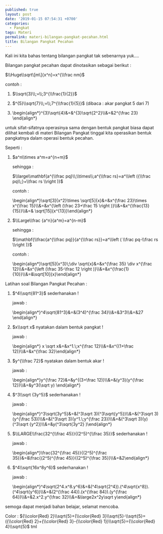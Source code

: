 ```yaml
---
published: true
layout: post
date: '2019-01-15 07:54:31 +0700'
categories:
  - Pangkat
tags: Materi
permalink: materi-bilangan-pangkat-pecahan.html
title: Bilangan Pangkat Pecahan
---
```

Kali ini kita bahas tentang bilangan pangkat tak sebenarnya yuk….

Bilangan pangkat pecahan dapat dinotasikan sebagai berikut :

$\\Huge\\sqrt\[m\]{x^n}=x^{\\frac nm}$

contoh :

1.  $\\sqrt{3}\\;=\\;3^{\\frac{1}{2}}$
    
2.  $^{5}\\sqrt{7}\\;=\\;7^{\\frac{1}{5}}$ (dibaca : akar pangkat 5 dari 7)
    
3.  \\begin{align\*}^{3}\\sqrt{4}&=&^{3}\\sqrt{2^2}\\\\&=&2^{\\frac 23} \\end{align\*}
    

untuk sifat-sifatnya operasinya sama dengan bentuk pangkat biasa dapat dilihat kembali di materi Bilangan Pangkat tinggal kita operasikan bentuk pangkatnya dalam operasi bentuk pecahan.

Seperti :

1.  $a^n\\times a^m=a^{n+m}$
    
    sehingga :
    
    $\\large\\mathbf{a^{\\frac pq}\\;\\times\\;a^{\\frac rs}=a^\\left ({\\frac pq\\;}+\\frac rs \\right )}$
    
    contoh :
    
    \\begin{align\*}\\sqrt\[3\]{x^2}\\times \\sqrt\[5\]{x}&=&x^{\\frac 23}\\times x^{\\frac 15}\\\\&=&x^{\\left (\\frac 23+\\frac 15 \\right )}\\\\&=&x^{\\frac{13}{15}}\\\\&=& \\sqrt\[15\]{x^{13}}\\end{align\*}
    
2.  $\\Large\\frac {a^n}{a^m}=a^{n-m}$
    
    sehingga :
    
    $\\mathbf{\\frac{a^{\\frac pq}}{a^{\\frac rs}}=a^\\left ( \\frac pq-\\frac rs \\right )}$
    
    contoh :
    
    \\begin{align\*}\\sqrt\[5\]{x^3}\\;\\div \\sqrt{x}&=&x^{\\frac 35} \\div x^{\\frac 12}\\\\&=&x^{\\left (\\frac 35-\\frac 12 \\right )}\\\\&=&x^{\\frac{1}{10}}\\\\&=&\\sqrt\[10\]{x}\\end{align\*}
    

Latihan soal Bilangan Pangkat Pecahan :

1.  $^4\\sqrt{81^3}$ sederhanakan !
    
    jawab :
    
    \\begin{align\*}^4\\sqrt{81^3}&=&(3^4)^{\\frac 34}\\\\&=&3^3\\\\&=&27 \\end{align\*}
    
2.  $x\\sqrt x$ nyatakan dalam bentuk pangkat !
    
    jawab :
    
    \\begin{align\*} x \\sqrt x&=&x^1.\\;x^{\\frac 12}\\\\&=&x^{(1+\\frac 12)}\\\\&=&x^{\\frac 32}\\end{align\*}
    
3.  $y^{\\frac 72}$ nyatakan dalam bentuk akar !
    
    jawab :
    
    \\begin{align\*}y^{\\frac 72}&=&y^{(3+\\frac 12)}\\\\&=&(y^3)(y^{\\frac 12})\\\\&=&y^3(\\sqrt y) \\end{align\*}
    
4.  $^3\\sqrt {3y^5}$ sederhanakan !
    
    jawab :
    
    \\begin{align\*}^3\\sqrt{3y^5}&=&(^3\\sqrt 3)(^3\\sqrt{y^5})\\\\&=&(^3\\sqrt 3)(y^{\\frac 53})\\\\&=&(^3\\sqrt 3)(y^1.\\;y^{\\frac 23})\\\\&=&(^3\\sqrt 3)(y)(^3\\sqrt {y^2})\\\\&=&y(^3\\sqrt{3y^2} )\\end{align\*}
    
5.  $\\LARGE\\frac{32^{\\frac 45}}{(2^5)^{\\frac 35}}$ sederhanakan !
    
    jawab :
    
    \\begin{align\*}\\frac{32^{\\frac 45}}{(2^5)^{\\frac 35}}&=&\\frac{(2^5)^{\\frac 45}}{(2^5)^{\\frac 35}}\\\\&=&2\\end{align\*}
    
6.  $^4\\sqrt{16x^8y^6}$ sederhanakan !
    
    jawab :
    
    \\begin{align\*}^4\\sqrt{2^4.x^8.y^6}&=&(^4\\sqrt{2^4}).(^4\\sqrt{x^8}).(^4\\sqrt{y^6})\\\\&=&(2^{\\frac 44}).(x^{\\frac 84}).(y^{\\frac 64})\\\\&=&2.x^2.y^{\\frac 32}\\\\&=&\\large2x^2y\\sqrt y\\end{align\*}
    

semoga dapat menjadi bahan belajar, selamat mencoba.

Color : ${\\color{Red} 2}\\sqrt{5}+{\\color{Red} 3}\\sqrt{5}-\\sqrt{5}=({\\color{Red} 2}+{\\color{Red} 3}-{\\color{Red} 1})\\sqrt{5}={\\color{Red} 4}\\sqrt{5}$ tml
